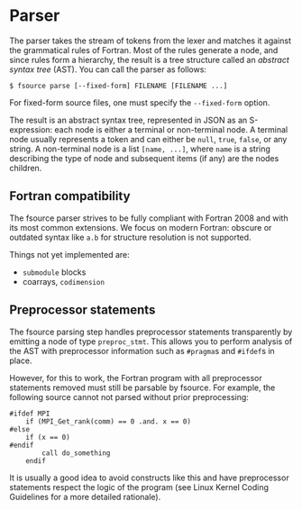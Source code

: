 Parser
======
The parser takes the stream of tokens from the lexer and matches it against the
grammatical rules of Fortran.   Most of the rules generate a node, and since
rules form a hierarchy, the result is a tree structure called an _abstract
syntax tree_ (AST).  You can call the parser as follows:

    $ fsource parse [--fixed-form] FILENAME [FILENAME ...]

For fixed-form source files, one must specify the `--fixed-form` option.

The result is an abstract syntax tree, represented in JSON as an S-expression:
each node is either a terminal or non-terminal node.  A terminal node usually
represents a token and can either be `null`, `true`, `false`, or any string.
A non-terminal node is a list `[name, ...]`, where `name` is a string
describing the type of node and subsequent items (if any) are the nodes
children.

Fortran compatibility
---------------------
The fsource parser strives to be fully compliant with Fortran 2008 and with its
most common extensions.  We focus on modern Fortran: obscure or outdated
syntax like `a.b` for structure resolution is not supported.

Things not yet implemented are:

  - `submodule` blocks
  - coarrays, `codimension`

Preprocessor statements
-----------------------
The fsource parsing step handles preprocessor statements transparently by
emitting a node of type `preproc_stmt`.  This allows you to perform analysis
of the AST with preprocessor information such as `#pragma`s and `#ifdef`s
in place.

However, for this to work, the Fortran program with all preprocessor statements
removed must still be parsable by fsource.  For example, the following source
cannot not parsed without prior preprocessing:

    #ifdef MPI
        if (MPI_Get_rank(comm) == 0 .and. x == 0)
    #else
        if (x == 0)
    #endif
            call do_something
        endif

It is usually a good idea to avoid constructs like this and have preprocessor
statements respect the logic of the program (see Linux Kernel Coding Guidelines
for a more detailed rationale).
